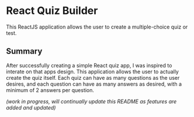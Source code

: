 # React Quiz Builder

This ReactJS application allows the user to create a multiple-choice quiz or test.

## Summary

After successfully creating a simple React quiz app, I was inspired to interate on that apps design. This application allows the user to actually create the quiz itself. Each quiz can have as many questions as the user desires, and each question can have as many answers as desired, with a minimum of 2 answers per question.

*(work in progress, will continually update this README as features are added and updated)*